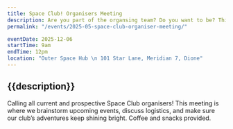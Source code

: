 ```yaml
---
title: Space Club! Organisers Meeting
description: Are you part of the organsing team? Do you want to be? This is meeting is all about that.
permalink: "/events/2025-05-space-club-organiser-meeting/"

eventDate: 2025-12-06
startTime: 9am
endTime: 12pm
location: "Outer Space Hub \n 101 Star Lane, Meridian 7, Dione"
---
```


## {{description}}

Calling all current and prospective Space Club organisers! This meeting is where we brainstorm upcoming events, discuss logistics, and make sure our club’s adventures keep shining bright. Coffee and snacks provided.